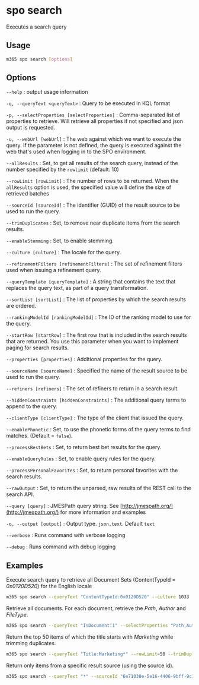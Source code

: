 # spo search

Executes a search query

## Usage

```sh
m365 spo search [options]
```

## Options

`--help`
: output usage information

`-q, --queryText <queryText>`
: Query to be executed in KQL format

`-p, --selectProperties [selectProperties]`
: Comma-separated list of properties to retrieve. Will retrieve all properties if not specified and json output is requested.

`-u, --webUrl [webUrl]`
: The web against which we want to execute the query. If the parameter is not defined, the query is executed against the web that's used when logging in to the SPO environment.

`--allResults`
: Set, to get all results of the search query, instead of the number specified by the `rowlimit` (default: 10)

`--rowLimit [rowLimit]`
: The number of rows to be returned. When the `allResults` option is used, the specified value will define the size of retrieved batches

`--sourceId [sourceId]`
: The identifier (GUID) of the result source to be used to run the query.

`--trimDuplicates`
: Set, to remove near duplicate items from the search results.

`--enableStemming`
: Set, to enable stemming.

`--culture [culture]`
: The locale for the query.

`--refinementFilters [refinementFilters]`
: The set of refinement filters used when issuing a refinement query.

`--queryTemplate [queryTemplate]`
: A string that contains the text that replaces the query text, as part of a query transformation.

`--sortList [sortList]`
: The list of properties by which the search results are ordered.

`--rankingModelId [rankingModelId]`
: The ID of the ranking model to use for the query.

`--startRow [startRow]`
: The first row that is included in the search results that are returned. You use this parameter when you want to implement paging for search results.

`--properties [properties]`
: Additional properties for the query.

`--sourceName [sourceName]`
: Specified the name of the result source to be used to run the query.

`--refiners [refiners]`
: The set of refiners to return in a search result.

`--hiddenConstraints [hiddenConstraints]`
: The additional query terms to append to the query.

`--clientType [clientType]`
: The type of the client that issued the query.

`--enablePhonetic`
: Set, to use the phonetic forms of the query terms to find matches. (Default = `false`).

`--processBestBets`
: Set, to return best bet results for the query.

`--enableQueryRules`
: Set, to enable query rules for the query.

`--processPersonalFavorites`
: Set, to return personal favorites with the search results.

`--rawOutput`
: Set, to return the unparsed, raw results of the REST call to the search API.

`--query [query]`
: JMESPath query string. See [http://jmespath.org/](http://jmespath.org/) for more information and examples

`-o, --output [output]`
: Output type. `json,text`. Default `text`

`--verbose`
: Runs command with verbose logging

`--debug`
: Runs command with debug logging

## Examples

Execute search query to retrieve all Document Sets (ContentTypeId = _0x0120D520_) for the English locale

```sh
m365 spo search --queryText "ContentTypeId:0x0120D520" --culture 1033
```

Retrieve all documents. For each document, retrieve the _Path_, _Author_ and _FileType_.

```sh
m365 spo search --queryText "IsDocument:1" --selectProperties "Path,Author,FileType" --allResults
```

Return the top 50 items of which the title starts with _Marketing_ while trimming duplicates.

```sh
m365 spo search --queryText "Title:Marketing*" --rowLimit=50 --trimDuplicates
```

Return only items from a specific result source (using the source id).

```sh
m365 spo search --queryText "*" --sourceId "6e71030e-5e16-4406-9bff-9c1829843083"
```
